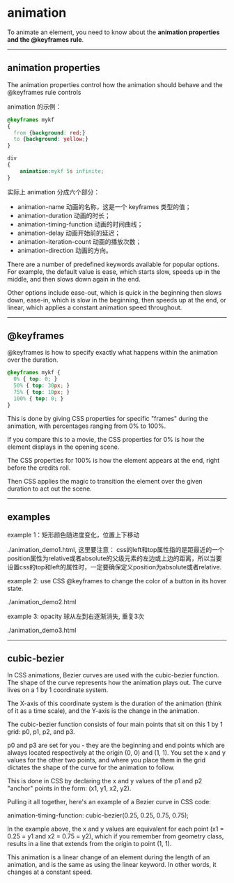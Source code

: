# animation
To animate an element, you need to know about the <strong>animation properties and the @keyframes rule</strong>. 

---

## animation properties
The animation properties control how the animation should behave and the @keyframes rule controls 

animation 的示例：
```css
@keyframes mykf
{
  from {background: red;}
  to {background: yellow;}
}

div
{
    animation:mykf 5s infinite;
}
```

实际上 animation 分成六个部分：
- animation-name 动画的名称，这是一个 keyframes 类型的值；
- animation-duration 动画的时长；
- animation-timing-function	动画的时间曲线；
- animation-delay	动画开始前的延迟；
- animation-iteration-count	动画的播放次数；
- animation-direction	动画的方向。


There are a number of predefined keywords available for popular options. 
For example, the default value is ease, which starts slow, speeds up in the middle, and then slows down again in the end. 

Other options include ease-out, which is quick in the beginning then slows down, ease-in, which is slow in the beginning, then speeds up at the end, or linear, which applies a constant animation speed throughout.

---

## @keyframes
@keyframes is how to specify exactly what happens within the animation over the duration. 

```css
@keyframes mykf {
  0% { top: 0; }
  50% { top: 30px; }
  75% { top: 10px; }
  100% { top: 0; }
}
```

This is done by giving CSS properties for specific "frames" during the animation, with percentages ranging from 0% to 100%.

If you compare this to a movie, the CSS properties for 0% is how the element displays in the opening scene. 

The CSS properties for 100% is how the element appears at the end, right before the credits roll. 

Then CSS applies the magic to transition the element over the given duration to act out the scene.

---

## examples
example 1：矩形颜色随进度变化，位置上下移动

./animation_demo1.html, 这里要注意：
css的left和top属性指的是距最近的一个position属性为relative或者absolute的父级元素的左边或上边的距离，所以当要设置css的top和left的属性时，一定要确保定义position为absolute或者relative.

example 2: use CSS @keyframes to change the color of a button in its hover state.

./animation_demo2.html

example 3: opacity 球从左到右逐渐消失, 重复3次

./animation_demo3.html

---

## cubic-bezier
In CSS animations, Bezier curves are used with the cubic-bezier function. 
The shape of the curve represents how the animation plays out. 
The curve lives on a 1 by 1 coordinate system. 

The X-axis of this coordinate system is the duration of the animation (think of it as a time scale), and the Y-axis is the change in the animation.

The cubic-bezier function consists of four main points that sit on this 1 by 1 grid: p0, p1, p2, and p3. 

p0 and p3 are set for you - they are the beginning and end points which are always located respectively at the origin (0, 0) and (1, 1). You set the x and y values for the other two points, and where you place them in the grid dictates the shape of the curve for the animation to follow. 

This is done in CSS by declaring the x and y values of the p1 and p2 "anchor" points in the form: (x1, y1, x2, y2). 

Pulling it all together, here's an example of a Bezier curve in CSS code:

animation-timing-function: cubic-bezier(0.25, 0.25, 0.75, 0.75);

In the example above, the x and y values are equivalent for each point (x1 = 0.25 = y1 and x2 = 0.75 = y2), which if you remember from geometry class, results in a line that extends from the origin to point (1, 1). 

This animation is a linear change of an element during the length of an animation, 
and is the same as using the linear keyword. In other words, it changes at a constant speed.

